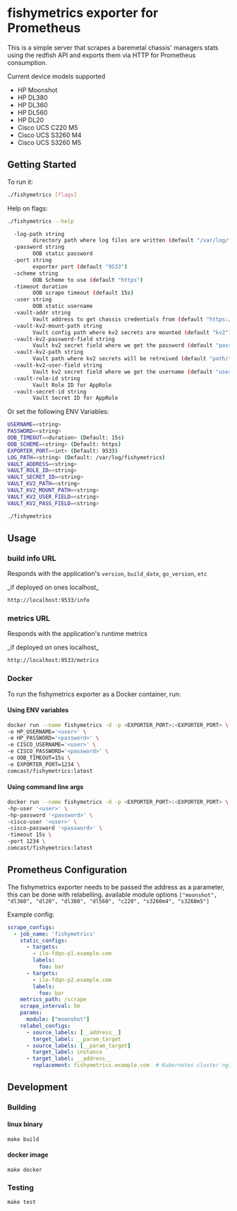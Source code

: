 # fishymetrics exporter for Prometheus

This is a simple server that scrapes a baremetal chassis' managers stats using the redfish API and 
exports them via HTTP for Prometheus consumption.

Current device models supported
- HP Moonshot
- HP DL380
- HP DL360
- HP DL560
- HP DL20
- Cisco UCS C220 M5
- Cisco UCS S3260 M4
- Cisco UCS S3260 M5

## Getting Started

To run it:

```bash
./fishymetrics [flags]
```

Help on flags:

```bash
./fishymetrics --help
```

```bash
  -log-path string
    	directory path where log files are written (default "/var/log/fishymetrics")
  -password string
    	OOB static password
  -port string
    	exporter port (default "9533")
  -scheme string
    	OOB Scheme to use (default "https")
  -timeout duration
    	OOB scrape timeout (default 15s)
  -user string
    	OOB static username
  -vault-addr string
    	Vault address to get chassis credentials from (default "https://vault.com")
  -vault-kv2-mount-path string
    	Vault config path where kv2 secrets are mounted (default "kv2")
  -vault-kv2-password-field string
    	Vault kv2 secret field where we get the password (default "password")
  -vault-kv2-path string
    	Vault path where kv2 secrets will be retreived (default "path/to/secrets")
  -vault-kv2-user-field string
    	Vault kv2 secret field where we get the username (default "user")
  -vault-role-id string
    	Vault Role ID for AppRole
  -vault-secret-id string
    	Vault Secret ID for AppRole
```

Or set the following ENV Variables:
```bash
USERNAME=<string>
PASSWORD=<string>
OOB_TIMEOUT=<duration> (Default: 15s)
OOB_SCHEME=<string> (Default: https)
EXPORTER_PORT=<int> (Default: 9533)
LOG_PATH=<string> (Default: /var/log/fishymetrics)
VAULT_ADDRESS=<string>
VAULT_ROLE_ID=<string>
VAULT_SECRET_ID=<string>
VAULT_KV2_PATH=<string>
VAULT_KV2_MOUNT_PATH=<string>
VAULT_KV2_USER_FIELD=<string>
VAULT_KV2_PASS_FIELD=<string>
```
```bash
./fishymetrics
```

## Usage

### build info URL

Responds with the application's `version`, `build_date`, `go_version`, `etc`

<aside class="notice">
_if deployed on ones localhost_
</aside>

```bash
http://localhost:9533/info
```

### metrics URL

Responds with the application's runtime metrics

<aside class="notice">
_if deployed on ones localhost_
</aside>

```bash
http://localhost:9533/metrics
```

### Docker

To run the fishymetrics exporter as a Docker container, run:

#### Using ENV variables
```bash
docker run --name fishymetrics -d -p <EXPORTER_PORT>:<EXPORTER_PORT> \
-e HP_USERNAME='<user>' \
-e HP_PASSWORD='<password>' \
-e CISCO_USERNAME='<user>' \
-e CISCO_PASSWORD='<password>' \
-e OOB_TIMEOUT=15s \
-e EXPORTER_PORT=1234 \
comcast/fishymetrics:latest
```

#### Using command line args
```bash
docker run --name fishymetrics -d -p <EXPORTER_PORT>:<EXPORTER_PORT> \
-hp-user '<user>' \
-hp-password '<password>' \
-cisco-user '<user>' \
-cisco-password '<password>' \
-timeout 15s \
-port 1234 \
comcast/fishymetrics:latest
```

## Prometheus Configuration

The fishymetrics exporter needs to be passed the address as a parameter, this can be
done with relabelling. available module options `["moonshot", "dl360", "dl20", "dl380", "dl560", "c220", "s3260m4", "s3260m5"]`

Example config:
```YAML
scrape_configs:
  - job_name: 'fishymetrics'
    static_configs:
      - targets:
        - ilo-fdqn-p1.example.com
        labels:
          foo: bar
      - targets:
        - ilo-fdqn-p2.example.com
        labels:
          foo: bar
    metrics_path: /scrape
    scrape_interval: 5m
    params:
      module: ["moonshot"]
    relabel_configs:
      - source_labels: [__address__]
        target_label: __param_target
      - source_labels: [__param_target]
        target_label: instance
      - target_label: __address__
        replacement: fishymetrics.example.com  # Kubernetes cluster nginx-ingress FQDN or any host IP/FQDN you deployed with
```

## Development

### Building

#### linux binary
```
make build
```

#### docker image
```
make docker
```

### Testing

```
make test
```
